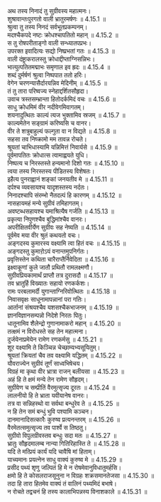 

  
अथ तस्य निनादं तु सुग्रीवस्य महात्मनः।  
शुश्रावान्तःपुरगतो वाली भ्रातुरमर्षणः ॥ 4.15.1 ॥   
श्रुत्वा तु तस्य निनदं सर्वभूतप्रकम्पनम्।  
मदश्चैकपदे नष्टः क्रोधश्चापतितो महान् ॥ 4.15.2 ॥   
स तु रोषपरीताङ्गो वाली सन्ध्यातपप्रभः।  
उपरक्त इवादित्यः सद्यो निष्प्रभतां गतः ॥ 4.15.3 ॥   
वाली दंष्ट्राकरालस्तु क्रोधाद्दीप्ताग्निसन्निभः।  
भात्युत्पतितमद्माभः समृणाल इव ह्रदः ॥ 4.15.4 ॥   
शब्दं दुर्मर्षणं श्रुत्वा निष्पपात ततो हरिः।  
वेगेन चरणन्यासैर्दारयन्निव मेदिनीम् ॥ 4.15.5 ॥   
तं तु तारा परिष्वज्य स्नेहाद्दर्शितसौहृदा।  
उवाच त्रस्तसम्भ्रान्ता हितोदर्कमिदं वचः ॥ 4.15.6 ॥   
साधु क्रोधमिमं वीर नदीवेगमिवागतम्।  
शयनादुत्थितः काल्यं त्यज भुक्तामिव स्रजम् ॥ 4.15.7 ॥   
काल्यमेतेन सङ्ग्रामं करिष्यसि च वानर।  
वीर ते शत्रुबाहुल्यं फल्गुता वा न विद्यते ॥ 4.15.8 ॥   
सहसा तव निष्क्रामो मम तावन्न रोचते।  
श्रूयतां चाभिधास्यामि यन्निमित्तं निवार्यसे ॥ 4.15.9 ॥   
पूर्वमापतितः क्रोधात्स त्वामाह्वयते युधि।  
निष्पत्य च निरस्तस्ते हन्यमानो दिशो गतः ॥ 4.15.10 ॥   
त्वया तस्य निरस्तस्य पीडितस्य विशेषतः।  
इहैत्य पुनराह्वानं शङ्कां जनयतीव मे ॥ 4.15.11 ॥   
दर्पश्च व्यवसायश्च यादृशस्तस्य नर्दतः।  
निनादश्चापि संरम्भो नैतदल्पं हि कारणम् ॥ 4.15.12 ॥   
नासहायमहं मन्ये सुग्रीवं तमिहागतम्।  
अवष्टब्धसहायश्च यमाश्रित्यैष गर्जति ॥ 4.15.13 ॥   
प्रकृत्या निपुणश्चैव बुद्धिमांश्चैव वानरः।  
अपरीक्षितवीर्येण सुग्रीवः सह नेष्यति ॥ 4.15.14 ॥   
पूर्वमेव मया वीर श्रुतं कथयतो वचः।  
अङ्गदस्य कुमारस्य वक्ष्यामि त्वा हितं वचः ॥ 4.15.15 ॥   
अङ्गदस्तु कुमारो़ऽयं वनान्तमुपनिर्गतः।  
प्रवृत्तिस्तेन कथिता चारैराप्तैर्निवेदिता ॥ 4.15.16 ॥   
इक्ष्वाकूणां कुले जातौ प्रथितौ रामलक्ष्मणौ।  
सुग्रीवप्रियकामार्थं प्राप्तौ तत्र दुरासदौ ॥ 4.15.17 ॥   
तव भ्रातुर्हि विख्यातः सहायो रणकर्कशः।  
रामः परबलामर्दी युगान्ताग्निरिवोत्थितः ॥ 4.15.18 ॥   
निवासवृक्षः साधूनामापन्नानां परा गतिः।  
आर्तानां संश्रयश्चैव यशसश्चैकभाजनम् ॥ 4.15.19 ॥   
ज्ञानविज्ञानसम्पन्नो निदेशे निरतः पितुः।  
धातूनामिव शैलेन्द्रो गुणानामाकरो महान् ॥ 4.15.20 ॥   
तत्क्षमं न विरोधस्ते सह तेन महात्मना।  
दुर्जयेनाप्रमेयेन रामेण रणकर्मसु ॥ 4.15.21 ॥   
शूर वक्ष्यामि ते किञ्चिन्न चेच्छाम्यभ्यसूयितुम्।  
श्रूयतां क्रियतां चैव तव वक्ष्यामि यद्धितम् ॥ 4.15.22 ॥   
यौवराज्येन सुग्रीवं तूर्णं साध्वभिषेचय।  
विग्रहं मा कृथा वीर भ्रात्रा राजन् बलीयसा ॥ 4.15.23 ॥   
अहं हि ते क्षमं मन्ये तेन रामेण सौहृदम्।  
सुग्रीवेण च सम्प्रीतिं वैरमुत्सृज्य दूरतः ॥ 4.15.24 ॥   
लालनीयो हि ते भ्राता यवीयानेष वानरः।  
तत्र वा सन्निहस्थो वा सर्वथा बन्धुरेव ते ॥ 4.15.25 ॥   
न हि तेन समं बन्धुं भुवि पश्यामि कञ्चन।  
दानमानादिसत्कारैः कुरुष्व प्रत्यनन्तरम् ॥ 4.15.26 ॥   
वैरमेतत्समुत्सृज्य तव पार्श्वे स तिष्ठतु।  
सुग्रीवो विपुलग्रीवस्तव बन्धुः सदा मतः ॥ 4.15.27 ॥   
भ्रातुः सौहृदमालम्ब नान्या गितिरिहास्ति ते ॥ 4.15.28 ॥   
यदि ते मत्प्रियं कार्यं यदि चावैषि मां हिताम्।  
याच्यमानः प्रयत्नेन साधु वाक्यं कुरुष्व मे ॥ 4.15.29 ॥   
प्रसीद पथ्यं शृणु जल्पितं हि मे न रोषमेवानुविधातुमर्हसि।  
क्षमो हि ते कोसलराजसूनुना न विग्रहः शक्रसमानतेजसा ॥ 4.15.30 ॥   
तदा हि तारा हितमेव वाक्यं तं वालिनं पथ्यमिदं बभाषे।  
न रोचते तद्वचनं हि तस्य कालाभिपन्नस्य विनाशकाले ॥ 4.15.31 ॥   
